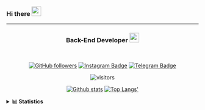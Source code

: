 ### Hi there <img height="25" width="25"  src="https://camo.githubusercontent.com/35d3d11359a49bf12aebb834cc13fd81b95eff4e/68747470733a2f2f6d656469612e67697068792e636f6d2f6d656469612f6876524a434c467a6361737252346961377a2f67697068792e676966">

<hr>

<div align="center">
  
### Back-End Developer <img height="25" src="https://camo.githubusercontent.com/40dff491d4e8123af55298ef908faedb66c463e5/68747470733a2f2f6d656469612e67697068792e636f6d2f6d656469612f57556c706c634d704f43456d5447427442572f67697068792e676966">
 
</div>

<br>

<div align="center">

[![GitHub followers](https://img.shields.io/github/followers/hanifazzuhdi?label=Follow&style=social)](https://github.com/hanifazzuhdi/?tab=follow) 
[![Instagram Badge](https://img.shields.io/badge/-hanifazzuhdi-blue?style=social&logo=Instagram&link=https://www.instagram.com/hnfhanif52/)](https://www.instagram.com/hnfhanif52/)
[![Telegram Badge](https://img.shields.io/badge/-hanifazzuhdi-blue?style=social&logo=telegram&link=https://www.t.me/hanif0198/)](https://www.t.me/hanif0198/) 

![visitors](https://visitor-badge.glitch.me/badge?page_id=hanifazzuhdi.hanifazzuhdi)

[![Github stats](https://github-readme-stats.vercel.app/api?username=hanifazzuhdi&count_private=true&title_color=333&text_color=777&show_icons=true&icon_color=333&line_height=20px)](https://github.com/hanifazzuhdi)
[![Top Langs'](https://github-readme-stats.vercel.app/api/top-langs/?username=hanifazzuhdi&layout=compact)](https://github.com/hanifazzuhdi) 

 </div>
 
<details>
  <summary><b> 📊 Statistics </b></summary>
  
  <br/>
  
  <!--START_SECTION:waka-->
![Lines of code](https://img.shields.io/badge/From%20Hello%20World%20I%27ve%20Written-7.4%20million%20lines%20of%20code-blue)

**🐱 My GitHub Data** 

> 🏆 495 Contributions in the Year 2021
 > 
> 📦 287.8 kB Used in GitHub's Storage 
 > 
> 🚫 Not Opted to Hire
 > 
> 📜 23 Public Repositories 
 > 
> 🔑 20 Private Repositories  
 > 
📊 **This Week I Spent My Time On** 

```text
⌚︎ Time Zone: Asia/Jakarta

💬 Programming Languages: 
PHP                      15 hrs 55 mins      █████████░░░░░░░░░░░░░░░░   39.15% 
Blade Template           15 hrs 16 mins      █████████░░░░░░░░░░░░░░░░   37.54% 
JavaScript               5 hrs 57 mins       ███░░░░░░░░░░░░░░░░░░░░░░   14.64% 
Vue.js                   1 hr 35 mins        █░░░░░░░░░░░░░░░░░░░░░░░░   3.92% 
JSON                     39 mins             ░░░░░░░░░░░░░░░░░░░░░░░░░   1.61%

🔥 Editors: 
VS Code                  40 hrs 41 mins      █████████████████████████   100.0%

💻 Operating System: 
Mac                      40 hrs 41 mins      █████████████████████████   100.0%

```


 Last Updated on 03/10/2021
<!--END_SECTION:waka-->
</details>
